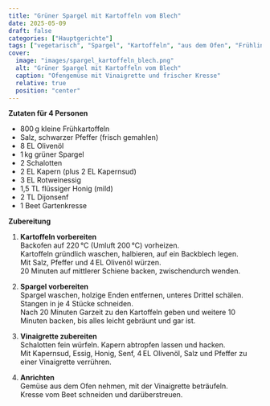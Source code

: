 ```yaml
---
title: "Grüner Spargel mit Kartoffeln vom Blech"
date: 2025-05-09
draft: false
categories: ["Hauptgerichte"]
tags: ["vegetarisch", "Spargel", "Kartoffeln", "aus dem Ofen", "Frühling"]
cover:
  image: "images/spargel_kartoffeln_blech.png"
  alt: "Grüner Spargel mit Kartoffeln vom Blech"
  caption: "Ofengemüse mit Vinaigrette und frischer Kresse"
  relative: true
  position: "center"
---
```


<div class="container2col">

<div class="zutaten">

**Zutaten für 4 Personen**

- 800 g kleine Frühkartoffeln  
- Salz, schwarzer Pfeffer (frisch gemahlen)  
- 8 EL Olivenöl  
- 1 kg grüner Spargel  
- 2 Schalotten  
- 2 EL Kapern (plus 2 EL Kapernsud)  
- 3 EL Rotweinessig  
- 1,5 TL flüssiger Honig (mild)  
- 2 TL Dijonsenf  
- 1 Beet Gartenkresse

</div>

<div class="zubereitung">

**Zubereitung**

1. **Kartoffeln vorbereiten**  
   Backofen auf 220 °C (Umluft 200 °C) vorheizen.  
   Kartoffeln gründlich waschen, halbieren, auf ein Backblech legen.  
   Mit Salz, Pfeffer und 4 EL Olivenöl würzen.  
   20 Minuten auf mittlerer Schiene backen, zwischendurch wenden.

2. **Spargel vorbereiten**  
   Spargel waschen, holzige Enden entfernen, unteres Drittel schälen.  
   Stangen in je 4 Stücke schneiden.  
   Nach 20 Minuten Garzeit zu den Kartoffeln geben und weitere 10 Minuten backen, bis alles leicht gebräunt und gar ist.

3. **Vinaigrette zubereiten**  
   Schalotten fein würfeln. Kapern abtropfen lassen und hacken.  
   Mit Kapernsud, Essig, Honig, Senf, 4 EL Olivenöl, Salz und Pfeffer zu einer Vinaigrette verrühren.

4. **Anrichten**  
   Gemüse aus dem Ofen nehmen, mit der Vinaigrette beträufeln.  
   Kresse vom Beet schneiden und darüberstreuen.  

</div>

</div>
